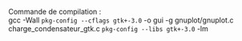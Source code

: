 Commande de compilation : \
gcc -Wall `pkg-config --cflags gtk+-3.0` -o gui -g gnuplot/gnuplot.c charge_condensateur_gtk.c `pkg-config --libs gtk+-3.0` -lm

